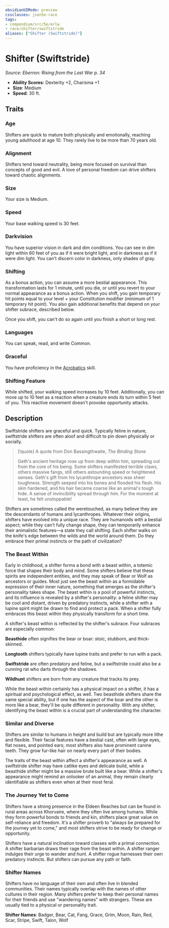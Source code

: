 ```yaml
---
obsidianUIMode: preview
cssclasses: json5e-race
tags:
- compendium/src/5e/erlw
- race/shifter/swiftstride
aliases: ["Shifter (Swiftstride)"]
---
```

# Shifter (Swiftstride)
*Source: Eberron: Rising from the Last War p. 34*  

- **Ability Scores**: Dexterity +2, Charisma +1
- **Size**: Medium
- **Speed**: 30 ft.

## Traits

### Age

Shifters are quick to mature both physically and emotionally, reaching young adulthood at age 10. They rarely live to be more than 70 years old.

### Alignment

Shifters tend toward neutrality, being more focused on survival than concepts of good and evil. A love of personal freedom can drive shifters toward chaotic alignments.

### Size

Your size is Medium.

### Speed

Your base walking speed is 30 feet.

### Darkvision

You have superior vision in dark and dim conditions. You can see in dim light within 60 feet of you as if it were bright light, and in darkness as if it were dim light. You can't discern color in darkness, only shades of gray.

### Shifting

As a bonus action, you can assume a more bestial appearance. This transformation lasts for 1 minute, until you die, or until you revert to your normal appearance as a bonus action. When you shift, you gain temporary hit points equal to your level + your Constitution modifier (minimum of 1 temporary hit point). You also gain additional benefits that depend on your shifter subrace, described below.

Once you shift, you can't do so again until you finish a short or long rest.

### Languages

You can speak, read, and write Common.

### Graceful

You have proficiency in the [Acrobatics](Mechanics/Rules/skills.md#Acrobatics) skill.

### Shifting Feature

While shifted, your walking speed increases by 10 feet. Additionally, you can move up to 10 feet as a reaction when a creature ends its turn within 5 feet of you. This reactive movement doesn't provoke opportunity attacks.

## Description

Swiftstride shifters are graceful and quick. Typically feline in nature, swiftstride shifters are often aloof and difficult to pin down physically or socially.

> [!quote] A quote from Don Bassingthwaite, *The Binding Stone*  
> 
> Geth's ancient heritage rose up from deep within him, spreading out from the core of his being. Some shifters manifested terrible claws, others massive fangs, still others astounding speed or heightened senses. Geth's gift from his lycanthrope ancestors was sheer toughness. Strength seeped into his bones and flooded his flesh. His skin hardened, and his hair became coarse like an animal's tough hide. A sense of invincibility spread through him. For the moment at least, he felt unstoppable!

Shifters are sometimes called the weretouched, as many believe they are the descendants of humans and lycanthropes. Whatever their origins, shifters have evolved into a unique race. They are humanoids with a bestial aspect; while they can't fully change shape, they can temporarily enhance their animalistic features—a state they call shifting. Each shifter walks on the knife's edge between the wilds and the world around them. Do they embrace their primal instincts or the path of civilization?

### The Beast Within

Early in childhood, a shifter forms a bond with a beast within, a totemic force that shapes their body and mind. Some shifters believe that these spirits are independent entities, and they may speak of Bear or Wolf as ancestors or guides. Most just see the beast within as a formidable expression of their inner nature, something that emerges as the shifter's personality takes shape. The beast within is a pool of powerful instincts, and its influence is revealed by a shifter's personality: a feline shifter may be cool and distant, driven by predatory instincts, while a shifter with a lupine spirit might be drawn to find and protect a pack. When a shifter fully embraces this beast within they physically transform for a short time.

A shifter's beast within is reflected by the shifter's subrace. Four subraces are especially common:

**Beasthide** often signifies the bear or boar: stoic, stubborn, and thick-skinned.

**Longtooth** shifters typically have lupine traits and prefer to run with a pack.

**Swiftstride** are often predatory and feline, but a swiftstride could also be a cunning rat who darts through the shadows.

**Wildhunt** shifters are born from any creature that tracks its prey.

While the beast within certainly has a physical impact on a shifter, it has a spiritual and psychological effect, as well. Two beasthide shifters share the same special ability, but if one has the aspect of the boar and the other is more like a bear, they'll be quite different in personality. With any shifter, identifying the beast within is a crucial part of understanding the character.

### Similar and Diverse

Shifters are similar to humans in height and build but are typically more lithe and flexible. Their facial features have a bestial cast, often with large eyes, flat noses, and pointed ears; most shifters also have prominent canine teeth. They grow fur-like hair on nearly every part of their bodies.

The traits of the beast within affect a shifter's appearance as well. A swiftstride shifter may have catlike eyes and delicate build, while a beasthide shifter might be a massive brute built like a bear. While a shifter's appearance might remind an onlooker of an animal, they remain clearly identifiable as shifters even when at their most feral.

### The Journey Yet to Come

Shifters have a strong presence in the Eldeen Reaches but can be found in rural areas across Khorvaire, where they often live among humans. While they form powerful bonds to friends and kin, shifters place great value on self-reliance and freedom. It's a shifter proverb to "always be prepared for the journey yet to come," and most shifters strive to be ready for change or opportunity.

Shifters have a natural inclination toward classes with a primal connection. A shifter barbarian draws their rage from the beast within. A shifter ranger indulges their urge to wander and hunt. A shifter rogue harnesses their own predatory instincts. But shifters can pursue any path or faith.

### Shifter Names

Shifters have no language of their own and often live in blended communities. Their names typically overlap with the names of other cultures in their region. Many shifters prefer to keep their personal names for their friends and use "wandering names" with strangers. These are usually tied to a physical or personality trait.

**Shifter Names**: Badger, Bear, Cat, Fang, Grace, Grim, Moon, Rain, Red, Scar, Stripe, Swift, Talon, Wolf